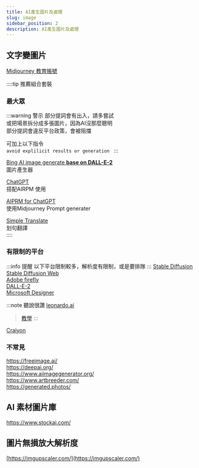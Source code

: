 ```yaml
---
title: AI產生圖片及處理
slug: image
sidebar_position: 2
description: AI產生圖片及處理
---
```


## 文字變圖片

[Midjourney 教育帳號](https://www.facebook.com/rcdesignio/)
  
::::tip 推薦組合套裝
### 最大眾
:::warning 警示
部分提詞會有出入，請多嘗試  
或把場景拆分成多張圖片，因為AI沒那麼聰明  
部分提詞會違反平台政策，會被阻擋  
  
可加上以下指令  
```avoid explilicit results or generation ```
:::

[Bing AI image generate **base on DALL-E-2**](https://www.bing.com/create)  
圖片產生器  
  
[ChatGPT](https://AI.com)  
搭配AIRPM 使用  
  
[AIPRM for ChatGPT](https://chrome.google.com/webstore/detail/aiprm-for-chatgpt/ojnbohmppadfgpejeebfnmnknjdlckgj)  
使用Midjourney Prompt generater  
  
[Simple Translate](https://chrome.google.com/webstore/detail/simple-translate/ibplnjkanclpjokhdolnendpplpjiace)  
划句翻譯  
::::

### 有限制的平台
:::info 提醒
以下平台限制較多，解析度有限制，或是要排隊
:::
[Stable Diffusion](https://stability.ai/)  
[Stable Diffusion Web](https://stablediffusionweb.com/#demo)  
[Adobe firefly](https://firefly.adobe.com/generate/images)  
[DALL-E-2](https://openai.com/product/dall-e-2)  
[Microsoft Designer](https://designer.microsoft.com/)  

:::note 聽說很讚
[leonardo.ai](https://leonardo.ai)  
> [教學](https://www.youtube.com/watch?v=VCpNlcffl4w)
::: 

[Craiyon](https://www.craiyon.com/)  

### 不常見
https://freeimage.ai/  
https://deepai.org/  
https://www.aiimagegenerator.org/  
https://www.artbreeder.com/  
https://generated.photos/  


## AI 素材圖片庫
https://www.stockai.com/

## 圖片無損放大解析度

[https://imgupscaler.com/](https://imgupscaler.com/)